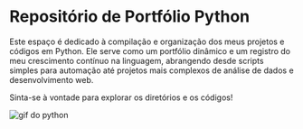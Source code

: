 <h1>Repositório de Portfólio Python</h1>

<p>Este espaço é dedicado à compilação e organização dos meus projetos e códigos em Python. Ele serve como um portfólio dinâmico e um registro do meu crescimento contínuo na linguagem, abrangendo desde scripts simples para automação até projetos mais complexos de análise de dados e desenvolvimento web.
</p>
<p>Sinta-se à vontade para explorar os diretórios e os códigos!</p>
<img src="https://media1.tenor.com/m/_7r8RXryt3QAAAAC/python-powered.gif" alt="gif do python">
